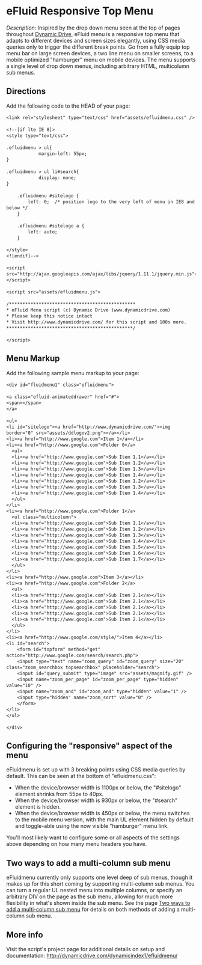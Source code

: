 # eFluid Responsive Top Menu #

*Description:* Inspired by the drop down menu seen at the top of pages throughout [Dynamic Drive](http://dynamicdrive.com/),  eFluid menu is a responsive top menu that adapts to different devices and screen sizes elegantly, using CSS  media queries only to trigger the different break points. Go from a fully equip top menu bar on large screen devices, a two line menu on smaller screens, to a mobile optimized "hamburger" menu on mobile devices. The menu supports a single level of drop down menus, including arbitrary HTML, multicolumn sub menus.

## Directions ##

Add the following code to the HEAD of your page:

	<link rel="stylesheet" type="text/css" href="assets/efluidmenu.css" />
	
	<!--[if lte IE 8]>
	<style type="text/css">
	
	.efluidmenu > ul{
				margin-left: 55px;
	}
	
	.efluidmenu > ul li#search{
				display: none;
	}
	
		.efluidmenu #sitelogo {
		    left: 0;  /* position logo to the very left of menu in IE8 and below */
		}
		
		.efluidmenu #sitelogo a {
		    left: auto;
		}
	
	</style>   
	<![endif]-->
	
	<script src="http://ajax.googleapis.com/ajax/libs/jquery/1.11.1/jquery.min.js"></script>
	
	<script src="assets/efluidmenu.js">
	
	/***********************************************
	* eFluid Menu script (c) Dynamic Drive (www.dynamicdrive.com)
	* Please keep this notice intact
	* Visit http://www.dynamicdrive.com/ for this script and 100s more.
	***********************************************/
	
	</script>

## Menu Markup ##

Add the following sample menu markup to your page:

	<div id="fluidmenu1" class="efluidmenu">
	
	<a class="efluid-animateddrawer" href="#">
	<span></span>
	</a>
	
	<ul>
	<li id="sitelogo"><a href="http://www.dynamicdrive.com/"><img border="0" src="assets/ddlogov2.png"></a></li>
	<li><a href="http://www.google.com">Item 1</a></li>
	<li><a href="http://www.google.com">Folder 0</a>
	  <ul>
	  <li><a href="http://www.google.com">Sub Item 1.1</a></li>
	  <li><a href="http://www.google.com">Sub Item 1.2</a></li>
	  <li><a href="http://www.google.com">Sub Item 1.3</a></li>
	  <li><a href="http://www.google.com">Sub Item 1.4</a></li>
	  <li><a href="http://www.google.com">Sub Item 1.2</a></li>
	  <li><a href="http://www.google.com">Sub Item 1.3</a></li>
	  <li><a href="http://www.google.com">Sub Item 1.4</a></li>
	  </ul>
	</li>
	<li><a href="http://www.google.com">Folder 1</a>
	  <ul class="multicolumn">
	  <li><a href="http://www.google.com">Sub Item 1.1</a></li>
	  <li><a href="http://www.google.com">Sub Item 1.2</a></li>
	  <li><a href="http://www.google.com">Sub Item 1.3</a></li>
	  <li><a href="http://www.google.com">Sub Item 1.4</a></li>
	  <li><a href="http://www.google.com">Sub Item 1.5</a></li>
	  <li><a href="http://www.google.com">Sub Item 1.6</a></li>
	  <li><a href="http://www.google.com">Sub Item 1.7</a></li>
	  </ul>
	</li>
	<li><a href="http://www.google.com">Item 3</a></li>
	<li><a href="http://www.google.com">Folder 2</a>
	  <ul>
	  <li><a href="http://www.google.com">Sub Item 2.1</a></li>
	  <li><a href="http://www.google.com">Sub Item 2.1</a></li>
	  <li><a href="http://www.google.com">Sub Item 2.1</a></li>
	  <li><a href="http://www.google.com">Sub Item 2.1</a></li>
	  <li><a href="http://www.google.com">Sub Item 2.1</a></li>
	  </ul>
	</li>
	<li><a href="http://www.google.com/style/">Item 4</a></li>
	<li id="search">
		<form id="topform" method="get" action="http://www.google.com/search/search.php">
		<input type="text" name="zoom_query" id="zoom_query" size="20" class="zoom_searchbox topsearchbox" placeholder="search">
		<input id="query_submit" type="image" src="assets/magnify.gif" />
		<input name="zoom_per_page" id="zoom_per_page" type="hidden" value="10" />
		<input name="zoom_and" id="zoom_and" type="hidden" value="1" />
		<input type="hidden" name="zoom_sort" value="0" />
		</form>
	</li>
	</ul>
	
	</div>

## Configuring the "responsive" aspect of the menu ##

eFluidmenu is set up with 3 breaking points using CSS media queries by default. This can be seen at the bottom of "efluidmenu.css":

+ When the device/browser width is 1100px or below, the "#sitelogo" element shrinks from 55px to 40px.
+ When the device/browser width is 930px or below, the "#search" element is hidden.
+ When the device/browser width is 450px or below, the menu switches to the mobile menu version, with the main UL element hidden by default and toggle-able using the now visible "hamburger" menu link.

You'll most likely want to configure some or all aspects of the settings above depending on how many menu headers you have.

## Two ways to add a multi-column sub menu ##

eFluidmenu currently only supports one level deep of sub menus, though it makes up for this short coming by supporting multi-column sub menus. You can turn a regular UL nested menu into multiple columns, or specify an arbitrary DIV on the page as the sub menu, allowing for much more flexibility in what's shown inside the sub menu. See the page [Two ways to add a multi-column sub menu](http://dynamicdrive.com/dynamicindex1/efluidmenu/suppliment.htm) for details on both methods of adding a multi-column sub menu.


## More info ##

Visit the script's project page for additional details on setup and documentation: <http://dynamicdrive.com/dynamicindex1/efluidmenu/>
